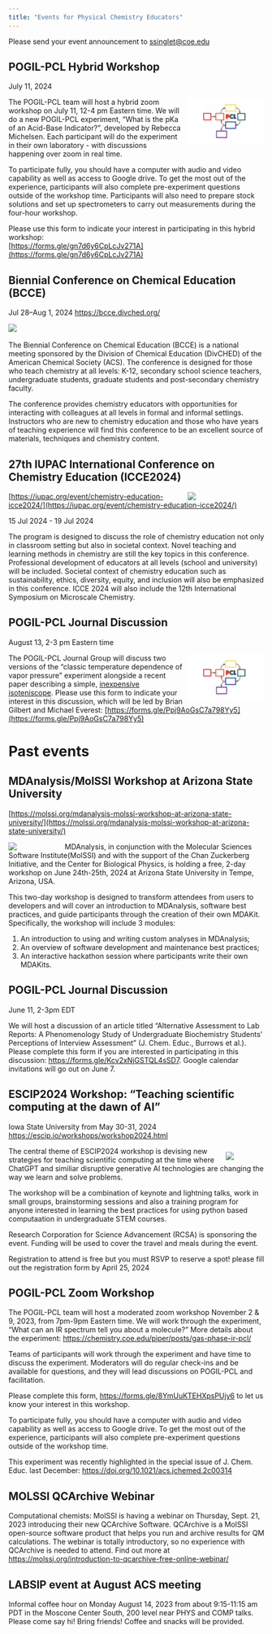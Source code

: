```yaml
---
title: "Events for Physical Chemistry Educators"
---
```


Please send your event announcement to ssinglet@coe.edu


## POGIL-PCL Hybrid Workshop

July 11, 2024

<img src="pogil-pcl.png" width="30%" align="right" style="padding-left: 10px;"/>

The POGIL-PCL team will host a hybrid zoom workshop on July 11, 12-4 pm Eastern time. We will do a new POGIL-PCL experiment, &ldquo;What is the pKa of an Acid-Base Indicator?&rdquo;, developed by Rebecca Michelsen. Each participant will do the experiment in their own laboratory - with discussions happening over zoom in real time.

To participate fully, you should have a computer with audio and video capability as well as access to Google drive. To get the most out of the experience, participants will also complete pre-experiment questions outside of the workshop time. Participants will also need to prepare stock solutions and set up spectrometers to carry out measurements during the four-hour workshop.

Please use this form to indicate your interest in participating in this hybrid workshop:  
[https://forms.gle/gn7d6y6CpLcJv271A](https://forms.gle/gn7d6y6CpLcJv271A)


## Biennial Conference on Chemical Education (BCCE)

Jul 28–Aug 1, 2024  <https://bcce.divched.org/>

<img src="https://bcce.divched.org/sites/bcce/files/styles/max_1300x1300/public/2022-07/BCCEhero.jpg" width="70%"/>

The Biennial Conference on Chemical Education (BCCE) is a national meeting sponsored by the Division of Chemical Education (DivCHED) of the American Chemical Society (ACS). The conference is designed for those who teach chemistry at all levels: K-12, secondary school science teachers, undergraduate students, graduate students and post-secondary chemistry faculty.

The conference provides chemistry educators with opportunities for interacting with colleagues at all levels in formal and informal settings. Instructors who are new to chemistry education and those who have years of teaching experience will find this conference to be an excellent source of materials, techniques and chemistry content.


## 27th IUPAC International Conference on Chemistry Education (ICCE2024)

<img src="https://iupac.org/wp-content/themes/iupac/dist/images/logo.png" width="30%" align="right" style="padding-left: 10px;"/>

[https://iupac.org/event/chemistry-education-icce2024/](https://iupac.org/event/chemistry-education-icce2024/)

15 Jul 2024 - 19 Jul 2024

The program is designed to discuss the role of chemistry education not only in classroom setting but also in societal context. Novel teaching and learning methods in chemistry are still the key topics in this conference. Professional development of educators at all levels (school and university) will be included. Societal context of chemistry education such as sustainability, ethics, diversity, equity, and inclusion will also be emphasized in this conference. ICCE 2024 will also include the 12th International Symposium on Microscale Chemistry.


## POGIL-PCL Journal Discussion

August 13, 2-3 pm Eastern time

<img src="pogil-pcl.png" width="30%" align="right" style="padding-left: 10px;"/>

The POGIL-PCL Journal Group will discuss two versions of the &ldquo;classic temperature dependence of vapor pressure&rdquo; experiment alongside a recent paper describing a simple, [inexpensive isoteniscope](https://pubs.acs.org/doi/10.1021/acs.jchemed.3c01138). Please use this form to indicate your interest in this discussion, which will be led by Brian Gilbert and Michael Everest: [https://forms.gle/Ppj9AoGsC7a798Yy5](https://forms.gle/Ppj9AoGsC7a798Yy5)


# Past events


## MDAnalysis/MolSSI Workshop at Arizona State University

[https://molssi.org/mdanalysis-molssi-workshop-at-arizona-state-university/](https://molssi.org/mdanalysis-molssi-workshop-at-arizona-state-university/)

<img src="http://education.molssi.org/python-package-best-practices/_static/molssi_main_logo.png" width="20%" align="left" style="padding-right: 10px;"/>

MDAnalysis, in conjunction with the Molecular Sciences Software Institute(MolSSI) and
with the support of the Chan Zuckerberg Initiative, and the Center for Biological Physics, is holding a free, 2-day workshop on June 24th-25th, 2024 at Arizona State University in Tempe, Arizona, USA.

This two-day workshop is designed to transform attendees from users to developers and will cover an introduction to MDAnalysis, software best practices, and guide participants through the creation of their own MDAKit. Specifically, the workshop will include 3 modules:

1.  An introduction to using and writing custom analyses in MDAnalysis;
2.  An overview of software development and maintenance best practices;
3.  An interactive hackathon session where participants write their own MDAKits.


## POGIL-PCL Journal Discussion

June 11, 2-3pm EDT

We will host a discussion of an article titled &ldquo;Alternative Assessment to Lab Reports: A Phenomenology Study of Undergraduate Biochemistry Students’ Perceptions of Interview Assessment&rdquo; (J. Chem. Educ., Burrows et al.). Please complete this form if you are interested in participating in this discussion: <https://forms.gle/Kcv2xNjGSTQL4sSD7>. Google calendar invitations will go out on June 7. 


## ESCIP2024 Workshop: “Teaching scientific computing at the dawn of AI”

Iowa State University from May 30-31, 2024
<https://escip.io/workshops/workshop2024.html>

<img src="https://escip.io/_static/logo.png" width="15%" align="right" style="padding: 10px 0px 0px 10px;"/>

The central theme of ESCIP2024 workshop is devising new strategies for teaching scientific computing at the time where ChatGPT and similiar disruptive generative AI technologies are changing the way we learn and solve problems.

The workshop will be a combination of keynote and lightning talks, work in small groups, brainstorming sessions and also a training program for anyone interested in learning the best practices for using python based computaation in undergraduate STEM courses.

Research Corporation for Science Advancement (RCSA) is sponsoring the event. Funding will be used to cover the travel and meals during the event.

Registration to attend is free but you must RSVP to reserve a spot! please fill out the registration form by April 25, 2024


## POGIL-PCL Zoom Workshop

The POGIL-PCL team will host a moderated zoom workshop November 2 & 9, 2023, from 7pm-9pm Eastern time. We will work through the experiment, &ldquo;What can an IR spectrum tell you about a molecule?&rdquo; More details about the experiment: <https://chemistry.coe.edu/piper/posts/gas-phase-ir-pcl/>

Teams of participants will work through the experiment and have time to discuss the experiment. Moderators will do regular check-ins and be available for questions, and they will lead discussions on POGIL-PCL and facilitation.

Please complete this form, <https://forms.gle/8YmUuKTEHXpsPUjy6> to let us know your interest in this workshop.

To participate fully, you should have a computer with audio and video capability as well as access to Google drive. To get the most out of the experience, participants will also complete pre-experiment questions outside of the workshop time.

This experiment was recently highlighted in the special issue of J. Chem. Educ. last December: <https://doi.org/10.1021/acs.jchemed.2c00314>


## MOLSSI QCArchive Webinar

Computational chemists: MolSSI is having a webinar on Thursday, Sept. 21, 2023 introducing their new QCArchive Software.  QCArchive is a MolSSI open-source software product that helps you run and archive results for QM calculations.  The webinar is totally introductory, so no experience with QCArchive is needed to attend.  Find out more at <https://molssi.org/introduction-to-qcarchive-free-online-webinar/>


## LABSIP event at August ACS meeting

Informal coffee hour on Monday August 14, 2023 from about 9:15-11:15 am PDT in the Moscone Center South, 200 level near PHYS and COMP talks.  Please come say hi!  Bring friends! Coffee and snacks will be provided.

